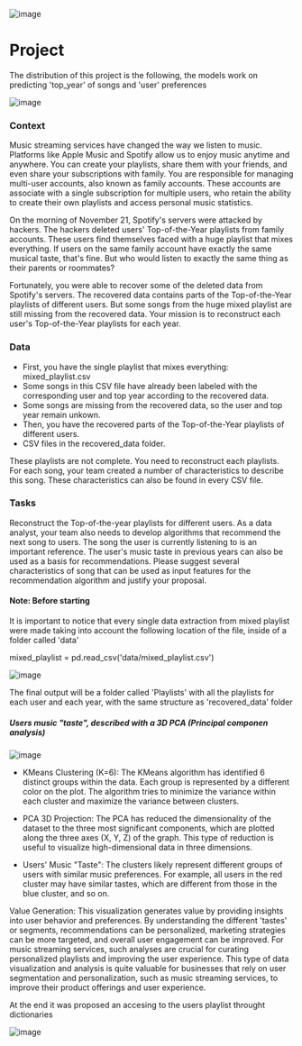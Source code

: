 ![image](https://github.com/Jhonnatan7br/Spotify-Playlist-ML-modeling-case/assets/104907786/6dfb70de-2b39-4a74-b344-bf324f926fa6)

# Project	 

The distribution of this project is the following, the models work on predicting 'top_year' of songs and 'user' preferences

![image](https://github.com/Jhonnatan7br/Spotify-Playlist-ML-modeling-case/assets/104907786/7e70f51d-315e-443f-a1b4-0b7b48262708)

### Context	

Music streaming services have changed the way we listen to music. Platforms like Apple Music and Spotify allow us to enjoy music anytime and anywhere. You can create your playlists, share them with your friends, and even share your subscriptions with family.
You are responsible for managing multi-user accounts, also known as family accounts. These accounts are associate with a single subscription for multiple users, who retain the ability to create their own playlists and access personal music statistics.

On the morning of November 21, Spotify's servers were attacked by hackers. The hackers deleted users' Top-of-the-Year playlists from family accounts. These users find themselves faced with a huge playlist that mixes everything. If users on the same family account have exactly the same musical taste, that's fine. But who would listen to exactly the same thing as their parents or roommates?

Fortunately, you were able to recover some of the deleted data from Spotify's servers. The recovered data contains parts of the Top-of-the-Year playlists of different users. But some songs from the huge mixed playlist are still missing from the recovered data.
Your mission is to reconstruct each user's Top-of-the-Year playlists for each year.

### Data
	 
- First, you have the single playlist that mixes everything: mixed_playlist.csv
- Some songs in this CSV file have already been labeled with the corresponding user and top year according to the recovered data.
- Some songs are missing from the recovered data, so the user and top year remain unkown.
- Then, you have the recovered parts of the Top-of-the-Year playlists of different users.
- CSV files in the recovered_data folder.

These playlists are not complete.
You need to reconstruct each playlists.
For each song, your team created a number of characteristics to describe this song. These characteristics can also be found in every CSV file.

### Tasks

Reconstruct the Top-of-the-year playlists for different users.
As a data analyst, your team also needs to develop algorithms that recommend the next song to users. The song the user is currently listening to is an important reference. The user's music taste in previous years can also be used as a basis for recommendations. Please suggest several characteristics of song that can be used as input features for the recommendation algorithm and justify your proposal.

#### Note: Before starting 

It is important to notice that every single data extraction from mixed playlist were made taking into account the following location of the file, inside of a folder called 'data'

mixed_playlist = pd.read_csv('data/mixed_playlist.csv')

![image](https://github.com/Jhonnatan7br/Spotify-Playlist-ML-modeling-case/assets/104907786/8297b43c-5b37-4126-8f6b-6bdc3d7b7a43)

The final output will be a folder called 'Playlists' with all the playlists for each user and each year, with the same structure as 'recovered_data' folder

##### Users music "taste", described with a 3D PCA (Principal componen analysis) 

![image](https://github.com/Jhonnatan7br/Spotify-Playlist-ML-modeling-case/assets/104907786/2aa30e05-f9f8-4dac-8781-0f1c92851244)

- KMeans Clustering (K=6): The KMeans algorithm has identified 6 distinct groups within the data. Each group is represented by a different color on the plot. The algorithm tries to minimize the variance within each cluster and maximize the variance between clusters.

- PCA 3D Projection: The PCA has reduced the dimensionality of the dataset to the three most significant components, which are plotted along the three axes (X, Y, Z) of the graph. This type of reduction is useful to visualize high-dimensional data in three dimensions.

- Users' Music "Taste": The clusters likely represent different groups of users with similar music preferences. For example, all users in the red cluster may have similar tastes, which are different from those in the blue cluster, and so on.

Value Generation: This visualization generates value by providing insights into user behavior and preferences. By understanding the different 'tastes' or segments, recommendations can be personalized, marketing strategies can be more targeted, and overall user engagement can be improved. For music streaming services, such analyses are crucial for curating personalized playlists and improving the user experience. This type of data visualization and analysis is quite valuable for businesses that rely on user segmentation and personalization, such as music streaming services, to improve their product offerings and user experience.

At the end it was proposed an accesing to the users playlist throught dictionaries 

![image](https://github.com/Jhonnatan7br/Spotify-Playlist-ML-modeling-case/assets/104907786/84930922-2be4-4fc5-88b3-351fd6ec1d1b)

